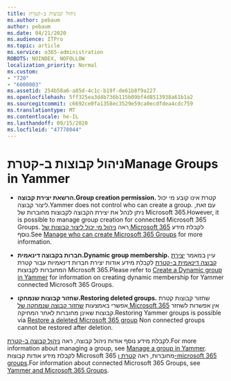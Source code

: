 ```yaml
---
title: ניהול קבוצות ב-קטרת
ms.author: pebaum
author: pebaum
ms.date: 04/21/2020
ms.audience: ITPro
ms.topic: article
ms.service: o365-administration
ROBOTS: NOINDEX, NOFOLLOW
localization_priority: Normal
ms.custom:
- "720"
- "6000003"
ms.assetid: 254b58a6-a85d-4c1c-b19f-de61b8f9a227
ms.openlocfilehash: 5ff325ea3d4b736b115b09bf4d8513938a61b1a2
ms.sourcegitcommit: c6692ce0fa1358ec3529e59ca0ecdfdea4cdc759
ms.translationtype: MT
ms.contentlocale: he-IL
ms.lasthandoff: 09/15/2020
ms.locfileid: "47778044"
---
```

# <a name="manage-groups-in-yammer"></a><span data-ttu-id="f01bd-102">ניהול קבוצות ב-קטרת</span><span class="sxs-lookup"><span data-stu-id="f01bd-102">Manage Groups in Yammer</span></span>

- <span data-ttu-id="f01bd-103">**הרשאת יצירת קבוצה.**</span><span class="sxs-lookup"><span data-stu-id="f01bd-103">**Group creation permission.**</span></span> <span data-ttu-id="f01bd-104">קטרת אינו קובע מי יכול ליצור קבוצה.</span><span class="sxs-lookup"><span data-stu-id="f01bd-104">Yammer does not control who can create a group.</span></span> <span data-ttu-id="f01bd-105">עם זאת, ניתן לנהל את יצירת הקבוצה לקבוצות מחוברות של Microsoft 365.</span><span class="sxs-lookup"><span data-stu-id="f01bd-105">However, it is possible to manage group creation for connected Microsoft 365 Groups.</span></span> <span data-ttu-id="f01bd-106">ראה [ניהול מי יכול ליצור קבוצות של Microsoft 365](https://docs.microsoft.com/microsoft-365/admin/create-groups/manage-creation-of-groups) לקבלת מידע נוסף.</span><span class="sxs-lookup"><span data-stu-id="f01bd-106">See [Manage who can create Microsoft 365 Groups](https://docs.microsoft.com/microsoft-365/admin/create-groups/manage-creation-of-groups) for more information.</span></span>

- <span data-ttu-id="f01bd-107">**חברות בקבוצה דינאמית.**</span><span class="sxs-lookup"><span data-stu-id="f01bd-107">**Dynamic group membership.**</span></span> <span data-ttu-id="f01bd-108">עיין במאמר [יצירת קבוצה דינאמית ב-קטרת](https://docs.microsoft.com/yammer/manage-yammer-groups/create-a-dynamic-group) לקבלת מידע אודות יצירת חברות דינאמיות עבור קטרת המחוברות לקבוצות Microsoft 365.</span><span class="sxs-lookup"><span data-stu-id="f01bd-108">Please refer to [Create a Dynamic group in Yammer](https://docs.microsoft.com/yammer/manage-yammer-groups/create-a-dynamic-group) for information on creating dynamic membership for Yammer connected Microsoft 365 Groups.</span></span>

- <span data-ttu-id="f01bd-109">**שחזור קבוצות שנמחקו.**</span><span class="sxs-lookup"><span data-stu-id="f01bd-109">**Restoring deleted groups.**</span></span> <span data-ttu-id="f01bd-110">שחזור קבוצות קטרת אפשרי באמצעות [שחזור קבוצה שנמחקה של Microsoft 365](https://docs.microsoft.com/microsoft-365/admin/create-groups/restore-deleted-group) אין אפשרות לשחזר קבוצות שאינן מחוברות לאחר המחיקה.</span><span class="sxs-lookup"><span data-stu-id="f01bd-110">Restoring Yammer groups is possible via [Restore a deleted Microsoft 365 group](https://docs.microsoft.com/microsoft-365/admin/create-groups/restore-deleted-group) Non connected groups cannot be restored after deletion.</span></span>

<span data-ttu-id="f01bd-111">לקבלת מידע נוסף אודות ניהול קבוצה, ראה [ניהול קבוצה ב-קטרת](https://support.office.com/article/Manage-a-group-in-Yammer-6e05c6d6-5548-4c88-89cd-e6757a514ef2).</span><span class="sxs-lookup"><span data-stu-id="f01bd-111">For more information about managing a group, see [Manage a group in Yammer](https://support.office.com/article/Manage-a-group-in-Yammer-6e05c6d6-5548-4c88-89cd-e6757a514ef2).</span></span> <span data-ttu-id="f01bd-112">לקבלת מידע אודות קבוצות Microsoft 365 מחוברות, ראה [קטרת ו-microsoft 365 groups](https://docs.microsoft.com/yammer/manage-yammer-groups/yammer-and-office-365-groups).</span><span class="sxs-lookup"><span data-stu-id="f01bd-112">For information about connected Microsoft 365 Groups, see [Yammer and Microsoft 365 Groups](https://docs.microsoft.com/yammer/manage-yammer-groups/yammer-and-office-365-groups).</span></span>
  